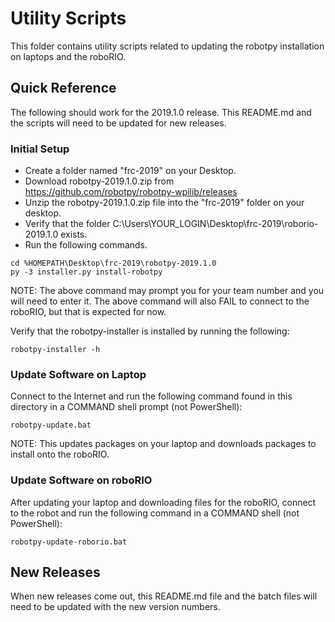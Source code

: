 # Utility Scripts

This folder contains utility scripts related to updating the robotpy
installation on laptops and the roboRIO.

## Quick Reference

The following should work for the 2019.1.0 release. This README.md and the scripts will need to be updated for new releases.

### Initial Setup

* Create a folder named "frc-2019" on your Desktop.
* Download robotpy-2019.1.0.zip from https://github.com/robotpy/robotpy-wpilib/releases
* Unzip the robotpy-2019.1.0.zip file into the "frc-2019" folder on your desktop.
* Verify that the folder C:\Users\YOUR_LOGIN\Desktop\frc-2019\roborio-2019.1.0 exists.
* Run the following commands. 

```
cd %HOMEPATH\Desktop\frc-2019\robotpy-2019.1.0
py -3 installer.py install-robotpy
```

NOTE: The above command may prompt you for your team number and you will need to enter it. The above command will also FAIL to connect to the roboRIO, but that is expected for now.

Verify that the robotpy-installer is installed by running the following:

```
robotpy-installer -h
```

### Update Software on Laptop

Connect to the Internet and run the following command found in this directory in a COMMAND shell prompt (not PowerShell):

```
robotpy-update.bat
```

NOTE: This updates packages on your laptop and downloads packages to install onto the roboRIO.

### Update Software on roboRIO

After updating your laptop and downloading files for the roboRIO, connect to the robot and run the following command in a COMMAND shell (not PowerShell):

```
robotpy-update-roborio.bat
```

## New Releases

When new releases come out, this README.md file and the batch files will need to be updated with the new version numbers.
